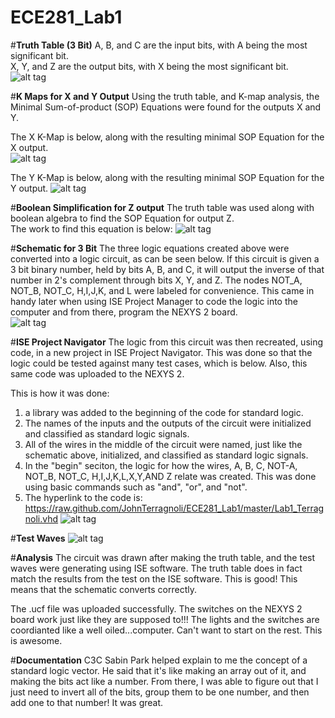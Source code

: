 ECE281_Lab1
===========


#**Truth Table (3 Bit)**
A, B, and C are the input bits, with A being the most significant bit.  
X, Y, and Z are the output bits, with X being the most significant bit.  
![alt tag](https://raw.github.com/JohnTerragnoli/ECE281_Lab1/master/Truth%20Table.PNG "Truth Table")


#**K Maps for X and Y Output**
Using the truth table, and K-map analysis, the Minimal Sum-of-product (SOP) Equations were found for the outputs X and Y. 

The X K-Map is below, along with the resulting minimal SOP Equation for the X output.  
![alt tag](https://raw.github.com/JohnTerragnoli/ECE281_Lab1/master/X%20K-Map.PNG "X K-Map and Output Equation")




The Y K-Map is below, along with the resulting minimal SOP Equation for the Y output. 
![alt tag](https://raw.github.com/JohnTerragnoli/ECE281_Lab1/master/Y%20K-mapPNG.PNG "Y K-Map and Output Equation")




#**Boolean Simplification for Z output**
The truth table was used along with boolean algebra to find the SOP Equation for output Z.  
The work to find this equation is below: 
![alt tag](https://raw.github.com/JohnTerragnoli/ECE281_Lab1/master/Simplifying%20Z%20output.PNG "Z Boolean Simplification and Output Equation")


#**Schematic for 3 Bit**
The three logic equations created above were converted into a logic circuit, as can be seen below. If this circuit is given a 3 bit binary number, held by bits A, B, and C, it will output the inverse of that number in 2's complement through bits X, Y, and Z.
The nodes NOT_A, NOT_B, NOT_C, H,I,J,K, and L were labeled for convenience.  This came in handy later when using ISE Project Manager to code the logic into the computer and from there, program the NEXYS 2 board.  
![alt tag](https://raw.github.com/JohnTerragnoli/ECE281_Lab1/master/Proper%20Schematic3.PNG "Logic Circuit")

#**ISE Project Navigator**
The logic from this circuit was then recreated, using code, in a new project in ISE Project Navigator. This was done so that the logic could be tested against many test cases, which is below.  Also, this same code was uploaded to the NEXYS 2.  

This is how it was done: 
1) a library was added to the beginning of the code for standard logic.  
2) The names of the inputs and the outputs of the circuit were initialized and classified as standard logic signals.
3) All of the wires in the middle of the circuit were named, just like the schematic above, initialized, and classified as standard logic signals.  
4) In the "begin" seciton, the logic for how the wires, A, B, C, NOT-A, NOT_B, NOT_C, H,I,J,K,L,X,Y,AND Z relate was created.  This was done using basic commands such as "and", "or", and "not".  
5) The hyperlink to the code is: https://raw.github.com/JohnTerragnoli/ECE281_Lab1/master/Lab1_Terragnoli.vhd 
![alt tag](https://raw.github.com/JohnTerragnoli/ECE281_Lab1/master/Lab1_Terragnoli.vhd "Lab1_Terragnoli.vhd")

#**Test Waves**
![alt tag](https://raw.github.com/JohnTerragnoli/ECE281_Lab1/master/Prelab%20waves.PNG "Text Waves")

#**Analysis**
The circuit was drawn after making the truth table, and the test waves were generating using ISE software.  The truth table does in fact match the results from the test on the ISE software.  This is good! This means that the schematic converts correctly.  

The .ucf file was uploaded successfully.  The switches on the NEXYS 2 board work just like they are supposed to!!! The lights and the switches are coordianted like a well oiled...computer.  Can't want to start on the rest.  This is awesome.  


#**Documentation**
C3C Sabin Park helped explain to me the concept of a standard logic vector.  He said that it's like making an array out
of it, and making the bits act like a number. From there, I was able to figure out that I just need to invert all of the bits, group them to be one number, and then add one to that number!  It was great.  
